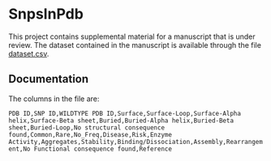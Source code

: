 # SnpsInPdb

This project contains supplemental  material for a manuscript that is under review. The dataset contained in the manuscript is available through the file [dataset.csv](dataset.csv).

## Documentation

The columns in the file are:

```PDB ID,SNP ID,WILDTYPE PDB ID,Surface,Surface-Loop,Surface-Alpha helix,Surface-Beta sheet,Buried,Buried-Alpha helix,Buried-Beta sheet,Buried-Loop,No structural consequence found,Common,Rare,No_Freq,Disease,Risk,Enzyme Activity,Aggregates,Stability,Binding/Dissociation,Assembly,Rearrangement,No Functional consequence found,Reference```

